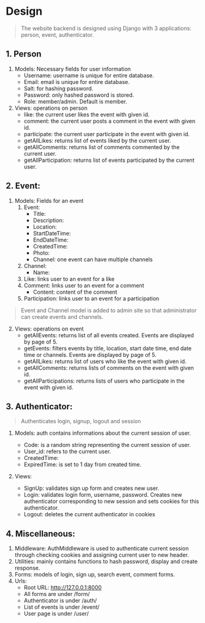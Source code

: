 # Design

>	The website backend is designed using Django with 3 applications: person, event, authenticator.

## 1. Person
1. Models: Necessary fields for user information
	*	Username: username is unique for entire database.
	*	Email: email is unique for entire database.
	*	Salt: for hashing password.
	* 	Password: only hashed password is stored.
	*	Role: member/admin. Default is member.
2. Views: operations on person
	*	like: the current user likes the event with given id.
	*	comment: the current user posts a comment in the event with given id.	
	* 	participate: the current user participate in the event with given id.
	*	getAllLikes: returns list of events liked by the current user.
	*	getAllComments: returns list of comments commented by the current user.
	*	getAllParticipation: returns list of events participated by the current user.

## 2. Event:
1. Models: Fields for an event
	1. Event: 
		*	Title: 
		* 	Description:
		*	Location: 
		*	StartDateTime: 
		*	EndDateTime:
		*	CreatedTime:
		*	Photo:
		*	Channel: one event can have multiple channels
	2. Channel:
		* 	Name:
	3. Like: links user to an event for a like
	4. Comment: links user to an event for a comment
		*	Content: content of the comment
	5. Participation: links user to an event for a participation

>	Event and Channel model is added to admin site so that administrator can create events and channels.

2. Views: operations on event
	* 	getAllEvents: returns list of all events created. Events are displayed by page of 5.
	*	getEvents: filters events by title, location, start date time, end date time or channels. Events are displayed by page of 5.
	*	getAllLikes: returns list of users who like the event with given id.
	*	getAllComments: returns lists of comments on the event with given id.
	*	getAllParticipations: returns lists of users who participate in the event with given id.	

## 3. Authenticator:

>	Authenticates login, signup, logout and session

1. Models: auth contains informations about the current session of user.
	*	Code: is a random string representing the current session of user.
	*	User_id: refers to the current user.
	*	CreatedTime:
	* 	ExpiredTime: is set to 1 day from created time.

2. Views:
	*	SignUp: validates sign up form and creates new user.
	*	Login: validates login form, username, password. Creates new authenticator corresponding to new session and sets cookies for this authenticator.
	* 	Logout: deletes the current authenticator in cookies

## 4. Miscellaneous:
1. Middleware: AuthMiddleware is used to authenticate current session through checking cookies and assigning current user to new header.
2. Utilities: mainly contains functions to hash password, display and create response.
3. Forms: models of login, sign up, search event, comment forms.
4. Urls:
	*	Root URL: http://127.0.0.1:8000
	*	All forms are under /form/
	* 	Authenticator is under /auth/
	*	List of events is under /event/
	*	User page is under /user/
